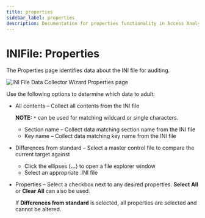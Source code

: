 ```yaml
---
title: properties
sidebar_label: properties
description: Documentation for properties functionality in Access Analyzer including configuration and usage information.
---
```


# INIFile: Properties

The Properties page identifies data about the INI file for auditing.

![INI File Data Collector Wizard Properties page](/img/product_docs/activitymonitor/activitymonitor/install/agent/properties.webp)

Use the following options to determine which data to adult:

- All contents – Collect all contents from the INI file

  **NOTE:** `*` can be used for matching wildcard or single characters.

  - Section name – Collect data matching section name from the INI file
  - Key name – Collect data matching key name from the INI file

- Differences from standard – Select a master control file to compare the current target against

  - Click the ellipses (**…**) to open a file explorer window
  - Select an appropriate .INI file

- Properties – Select a checkbox next to any desired properties. **Select All** or **Clear All** can
  also be used.

  If **Differences from standard** is selected, all properties are selected and cannot be altered.
